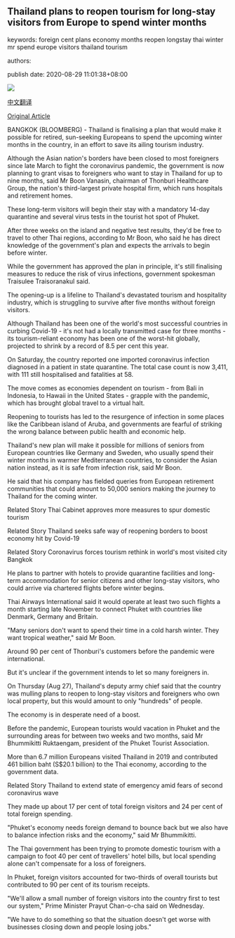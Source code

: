 ## Thailand plans to reopen tourism for long-stay visitors from Europe to spend winter months

keywords: foreign cent plans economy months reopen longstay thai winter mr spend europe visitors thailand tourism

authors: 

publish date: 2020-08-29 11:01:38+08:00

![](https://www.straitstimes.com/sites/default/files/styles/x_large/public/articles/2020/08/29/nz_beach_290873.jpg?itok=IMsiYFFl)

[中文翻译](Thailand%20plans%20to%20reopen%20tourism%20for%20long-stay%20visitors%20from%20Europe%20to%20spend%20winter%20months_zh.md)

[Original Article](https://www.straitstimes.com/asia/se-asia/thailand-plans-reopening-for-sun-seeking-tourists-to-save-coronavirus-stricken)

BANGKOK (BLOOMBERG) - Thailand is finalising a plan that would make it possible for retired, sun-seeking Europeans to spend the upcoming winter months in the country, in an effort to save its ailing tourism industry.

Although the Asian nation's borders have been closed to most foreigners since late March to fight the coronavirus pandemic, the government is now planning to grant visas to foreigners who want to stay in Thailand for up to nine months, said Mr Boon Vanasin, chairman of Thonburi Healthcare Group, the nation's third-largest private hospital firm, which runs hospitals and retirement homes.

These long-term visitors will begin their stay with a mandatory 14-day quarantine and several virus tests in the tourist hot spot of Phuket.

After three weeks on the island and negative test results, they'd be free to travel to other Thai regions, according to Mr Boon, who said he has direct knowledge of the government's plan and expects the arrivals to begin before winter.

While the government has approved the plan in principle, it's still finalising measures to reduce the risk of virus infections, government spokesman Traisulee Traisoranakul said.

The opening-up is a lifeline to Thailand's devastated tourism and hospitality industry, which is struggling to survive after five months without foreign visitors.

Although Thailand has been one of the world's most successful countries in curbing Covid-19 - it's not had a locally transmitted case for three months - its tourism-reliant economy has been one of the worst-hit globally, projected to shrink by a record of 8.5 per cent this year.

On Saturday, the country reported one imported coronavirus infection diagnosed in a patient in state quarantine. The total case count is now 3,411, with 111 still hospitalised and fatalities at 58.

The move comes as economies dependent on tourism - from Bali in Indonesia, to Hawaii in the United States - grapple with the pandemic, which has brought global travel to a virtual halt.

Reopening to tourists has led to the resurgence of infection in some places like the Caribbean island of Aruba, and governments are fearful of striking the wrong balance between public health and economic help.

Thailand's new plan will make it possible for millions of seniors from European countries like Germany and Sweden, who usually spend their winter months in warmer Mediterranean countries, to consider the Asian nation instead, as it is safe from infection risk, said Mr Boon.

He said that his company has fielded queries from European retirement communities that could amount to 50,000 seniors making the journey to Thailand for the coming winter.

Related Story Thai Cabinet approves more measures to spur domestic tourism

Related Story Thailand seeks safe way of reopening borders to boost economy hit by Covid-19

Related Story Coronavirus forces tourism rethink in world's most visited city Bangkok

He plans to partner with hotels to provide quarantine facilities and long-term accommodation for senior citizens and other long-stay visitors, who could arrive via chartered flights before winter begins.

Thai Airways International said it would operate at least two such flights a month starting late November to connect Phuket with countries like Denmark, Germany and Britain.

"Many seniors don't want to spend their time in a cold harsh winter. They want tropical weather," said Mr Boon.

Around 90 per cent of Thonburi's customers before the pandemic were international.

But it's unclear if the government intends to let so many foreigners in.

On Thursday (Aug 27), Thailand's deputy army chief said that the country was mulling plans to reopen to long-stay visitors and foreigners who own local property, but this would amount to only "hundreds" of people.

The economy is in desperate need of a boost.

Before the pandemic, European tourists would vacation in Phuket and the surrounding areas for between two weeks and two months, said Mr Bhummikitti Ruktaengam, president of the Phuket Tourist Association.

More than 6.7 million Europeans visited Thailand in 2019 and contributed 461 billion baht (S$20.1 billion) to the Thai economy, according to the government data.

Related Story Thailand to extend state of emergency amid fears of second coronavirus wave

They made up about 17 per cent of total foreign visitors and 24 per cent of total foreign spending.

"Phuket's economy needs foreign demand to bounce back but we also have to balance infection risks and the economy," said Mr Bhummikitti.

The Thai government has been trying to promote domestic tourism with a campaign to foot 40 per cent of travellers' hotel bills, but local spending alone can't compensate for a loss of foreigners.

In Phuket, foreign visitors accounted for two-thirds of overall tourists but contributed to 90 per cent of its tourism receipts.

"We'll allow a small number of foreign visitors into the country first to test our system," Prime Minister Prayut Chan-o-cha said on Wednesday.

"We have to do something so that the situation doesn't get worse with businesses closing down and people losing jobs."